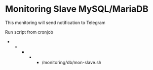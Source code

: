 # Monitoring Slave MySQL/MariaDB

This monitoring will send notification to Telegram

Run script from cronjob

* * * * * /monitoring/db/mon-slave.sh
